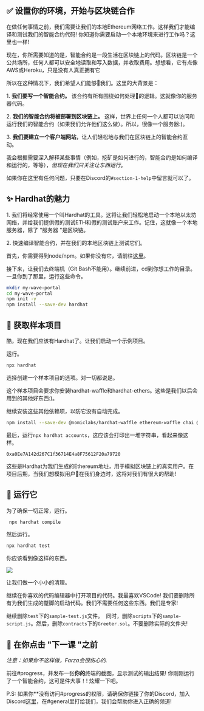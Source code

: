 ✅ 设置你的环境，开始与区块链合作
---------------------------------------------------

在做任何事情之前，我们需要让我们的本地Ethereum网络工作。这样我们才能编译和测试我们的智能合约代码! 你知道你需要启动一个本地环境来进行工作吗？这里也一样!

现在，你所需要知道的是，智能合约是一段生活在区块链上的代码。区块链是一个公共场所，任何人都可以安全地读取和写入数据，并收取费用。想想看，它有点像AWS或Heroku，只是没有人真正拥有它

所以在这种情况下，我们希望人们能够👋我们。这里的大背景是：

1\. **我们要写一个智能合约。** 该合约有所有围绕如何处理👋的逻辑。这就像你的服务器代码。

2\. **我们的智能合约将被部署到区块链上。** 这样，世界上任何一个人都可以访问和运行我们的智能合约（如果我们允许他们这么做）。所以，很像一个服务器:)。

3\. **我们要建立一个客户端网站**，让人们轻松地与我们在区块链上的智能合约互动。

我会根据需要深入解释某些事情（例如，挖矿是如何进行的，智能合约是如何编译和运行的，等等），*但现在我们只关注让东西运行*。 

如果你在这里有任何问题，只要在Discord的`#section-1-help`中留言就可以了。 

✨ Hardhat的魅力
----------------------

1\. 我们将经常使用一个叫Hardhat的工具。这将让我们轻松地启动一个本地以太坊网络，并给我们提供假的测试ETH和假的测试账户来工作。记住，这就像一个本地服务器，除了 "服务器 "是区块链。

2\. 快速编译智能合约，并在我们的本地区块链上测试它们。

首先，你需要得到node/npm。如果你没有它，请前往[这里](https://hardhat.org/tutorial/setting-up-the-environment.html)。

接下来，让我们去终端机（Git Bash不能用）。继续前进，cd到你想工作的目录。一旦你到了那里，运行这些命令。

```bash
mkdir my-wave-portal
cd my-wave-portal
npm init -y
npm install --save-dev hardhat
```


👏 获取样本项目
---------------------------

酷，现在我们应该有Hardhat了。让我们启动一个示例项目。

运行。

```bash
npx hardhat
```

选择创建一个样本项目的选项。对一切都说是。

这个样本项目会要求你安装hardhat-waffle和hardhat-ethers。这些是我们以后会用到的其他好东西:)。

继续安装这些其他依赖项，以防它没有自动完成。

```bash
npm install --save-dev @nomiclabs/hardhat-waffle ethereum-waffle chai @nomiclabs/hardhat-ethers ethers
```

最后，运行`npx hardhat accounts`，这应该会打印出一堆字符串，看起来像这样。

`0xa0Ee7A142d267C1f36714E4a8F75612F20a79720`

这些是Hardhat为我们生成的Ethereum地址，用于模拟区块链上的真实用户。在项目后期，当我们想模拟用户👋在我们身边时，这将对我们有很大的帮助!

🌟 运行它
---------

为了确保一切正常，运行。

```bash
 npx hardhat compile
```
然后运行。

```bash
npx hardhat test
```

你应该看到像这样的东西。

![](https://i.imgur.com/rjPvls0.png)

让我们做一个小小的清理。

继续在你喜欢的代码编辑器中打开项目的代码。我最喜欢VSCode! 我们要删除所有为我们生成的蹩脚的启动代码。我们不需要任何这些东西。我们是专家!

继续删除`test`下的`sample-test.js`文件。  同时，删除`scripts`下的`sample-script.js`。然后，删除`contracts`下的`Greeter.sol`。不要删除实际的文件夹!

🚨 在你点击 "下一课 "之前
-------------------------------------------

*注意：如果你不这样做，Farza会很伤心的.*

前往#progress，并发布一张**你的**终端的截图，显示测试的输出结果! 你刚刚运行了一个智能合约，这可是件大事！! 炫耀一下吧。

P.S: 如果你**没有访问#progress的权限，请确保你链接了你的Discord，加入Discord[这里](https://discord.gg/mXDqs6Ubcc)，在#general里打给我们，我们会帮助你进入正确的频道!

